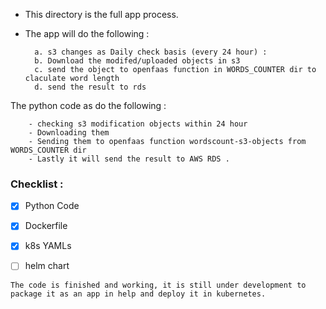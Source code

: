 - This directory is the full app process.
- The app will do the following :
   
        a. s3 changes as Daily check basis (every 24 hour) :
        b. Download the modifed/uploaded objects in s3
        c. send the object to openfaas function in WORDS_COUNTER dir to claculate word length
        d. send the result to rds  

The python code as  do the following : 

        - checking s3 modification objects within 24 hour
        - Downloading them
        - Sending them to openfaas function wordscount-s3-objects from WORDS_COUNTER dir
        - Lastly it will send the result to AWS RDS .


### Checklist :

   - [x] Python Code
   - [x] Dockerfile
   - [x] k8s YAMLs
   - [ ] helm chart


    The code is finished and working, it is still under development to package it as an app in help and deploy it in kubernetes.
        
 
